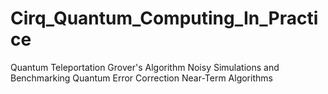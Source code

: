 # Cirq_Quantum_Computing_In_Practice



Quantum Teleportation 
Grover's Algorithm 
Noisy Simulations and Benchmarking 
Quantum Error Correction 
Near-Term Algorithms
